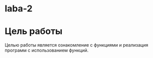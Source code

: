 # laba-2
# Цель работы
Целью работы является ознакомление с функциями и реализация программ с использованием функций.
